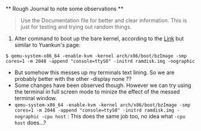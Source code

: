 ** Rough Journal to note some observations **

> Use the Documentation file for better and clear information. This is just for testing and trying out random things. 

1. Alter command to boot up the bare kernel, according to the [Link](https://nickdesaulniers.github.io/blog/2018/10/24/booting-a-custom-linux-kernel-in-qemu-and-debugging-it-with-gdb/) but similar to Yuankun's page: 
```
$ qemu-system-x86_64 -enable-kvm -kernel arch/x86/boot/bzImage -smp cores=1 -m 2048 -append "console=ttyS0" -initrd ramdisk.img -nographic 
```
  - But somehow this messes up my terminals text lining. So we are probably better with the other -display none ??
  - Some changes have been observed though. However we can try using the terminal in full screen mode to minize the effect of the messed terminal window.
  - `qemu-system-x86_64 -enable-kvm -kernel arch/x86/boot/bzImage -smp cores=1 -m 2048 -append "console=ttyS0" -initrd ramdisk.img -nographic -cpu host` : This does the same job too, no idea what `-cpu host` does...?



